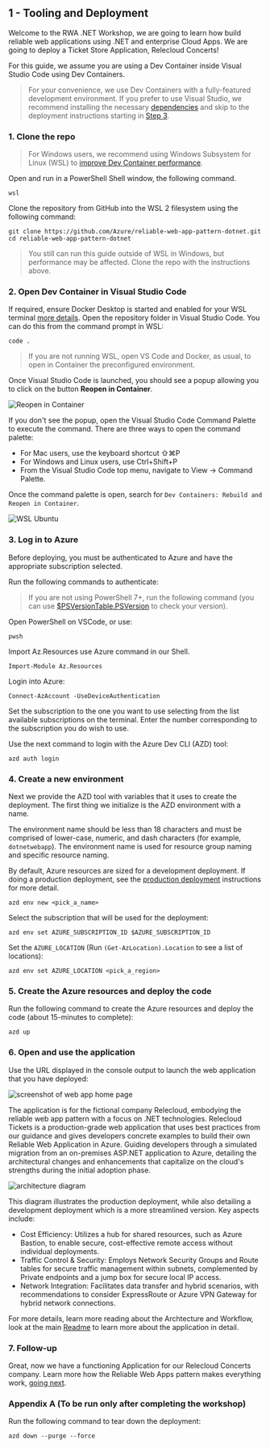 ## 1 - Tooling and Deployment

Welcome to the RWA .NET Workshop, we are going to learn how build reliable web applications using .NET and enterprise Cloud Apps. We are going to deploy a Ticket Store Application, Relecloud Concerts!

For this guide, we assume you are using a Dev Container inside Visual Studio Code using Dev Containers.

> For your convenience, we use Dev Containers with a fully-featured development environment. If you prefer to use Visual Studio, we recommend installing the necessary [dependencies](../../prerequisites.md) and skip to the deployment instructions starting in [Step 3](#3-log-in-to-azure).

### 1. Clone the repo

> For Windows users, we recommend using Windows Subsystem for Linux (WSL) to [improve Dev Container performance](https://code.visualstudio.com/remote/advancedcontainers/improve-performance).

Open and run in a PowerShell Shell window, the following command.

```pwsh
wsl
```

Clone the repository from GitHub into the WSL 2 filesystem using the following command:

```shell
git clone https://github.com/Azure/reliable-web-app-pattern-dotnet.git
cd reliable-web-app-pattern-dotnet
```

> You still can run this guide outside of WSL in Windows, but performance may be affected. Clone the repo with the instructions above.

### 2. Open Dev Container in Visual Studio Code

If required, ensure Docker Desktop is started and enabled for your WSL terminal [more details](https://learn.microsoft.com/windows/wsl/tutorials/wsl-containers#install-docker-desktop). Open the repository folder in Visual Studio Code. You can do this from the command prompt in WSL:

```shell
code .
```

> If you are not running WSL, open VS Code and Docker, as usual, to open in Container the preconfigured environment.

Once Visual Studio Code is launched, you should see a popup allowing you to click on the button **Reopen in Container**.

![Reopen in Container](../images/1-Tooling%20and%20Deployment/vscode-reopen-in-container.png)

If you don't see the popup, open the Visual Studio Code Command Palette to execute the command. There are three ways to open the command palette:

- For Mac users, use the keyboard shortcut ⇧⌘P
- For Windows and Linux users, use Ctrl+Shift+P
- From the Visual Studio Code top menu, navigate to View -> Command Palette.

Once the command palette is open, search for `Dev Containers: Rebuild and Reopen in Container`.

![WSL Ubuntu](../images/1-Tooling%20and%20Deployment//vscode-reopen-in-container-command.png)

### 3. Log in to Azure

Before deploying, you must be authenticated to Azure and have the appropriate subscription selected. 

Run the following commands to authenticate:



> If you are not using PowerShell 7+, run the following command (you can use [$PSVersionTable.PSVersion](https://learn.microsoft.com/powershell/module/microsoft.powershell.core/about/about_powershell_editions) to check your version).

Open PowerShell on VSCode, or use:

```shell
pwsh
```

Import Az.Resources use Azure command in our Shell.

```pwsh
Import-Module Az.Resources
```

Login into Azure:

```pwsh
Connect-AzAccount -UseDeviceAuthentication 
```

Set the subscription to the one you want to use selecting from the list available subscriptions on the terminal. Enter the number corresponding to the subscription you do wish to use.

Use the next command to login with the Azure Dev CLI (AZD) tool:

```pwsh
azd auth login
```


### 4. Create a new environment

Next we provide the AZD tool with variables that it uses to create the deployment. The first thing we initialize is the AZD environment with a name.

The environment name should be less than 18 characters and must be comprised of lower-case, numeric, and dash characters (for example, `dotnetwebapp`).  The environment name is used for resource group naming and specific resource naming.

By default, Azure resources are sized for a development deployment. If doing a production deployment, see the [production deployment](../../prod-deployment.md) instructions for more detail.

```pwsh
azd env new <pick_a_name>
```

Select the subscription that will be used for the deployment:

```pwsh
azd env set AZURE_SUBSCRIPTION_ID $AZURE_SUBSCRIPTION_ID
```

Set the `AZURE_LOCATION` (Run `(Get-AzLocation).Location` to see a list of locations):

```pwsh
azd env set AZURE_LOCATION <pick_a_region>
```

### 5. Create the Azure resources and deploy the code

Run the following command to create the Azure resources and deploy the code (about 15-minutes to complete):

```pwsh
azd up
```

### 6. Open and use the application

Use the URL displayed in the console output to launch the web application that you have deployed:

![screenshot of web app home page](../images/1-Tooling%20and%20Deployment//WebAppHomePage.png)

The application is for the fictional company Relecloud, embodying the reliable web app pattern with a focus on .NET technologies. Relecloud Tickets is a production-grade web application that uses best practices from our guidance and gives developers concrete examples to build their own Reliable Web Application in Azure. Guiding developers through a simulated migration from an on-premises ASP.NET application to Azure, detailing the architectural changes and enhancements that capitalize on the cloud's strengths during the initial adoption phase. 

![architecture diagram](../../assets/icons/reliable-web-app-dotnet.svg)

This diagram illustrates the production deployment, while also detailing a development deployment which is a more streamlined version. Key aspects include:

- Cost Efficiency: Utilizes a hub for shared resources, such as Azure Bastion, to enable secure, cost-effective remote access without individual deployments.
- Traffic Control & Security: Employs Network Security Groups and Route tables for secure traffic management within subnets, complemented by Private endpoints and a jump box for secure local IP access.
- Network Integration: Facilitates data transfer and hybrid scenarios, with recommendations to consider ExpressRoute or Azure VPN Gateway for hybrid network connections.

For more details, learn more reading about the Archtecture and Workflow, look at the main [Readme](../../README.md) to learn more about the application in detail.

### 7. Follow-up

Great, now we have a functioning Application for our Relecloud Concerts company. Learn more how the Reliable Web Apps pattern makes everything work, [going next](../2%20-%20RWA%20Overview/README.MD). 

### Appendix A (To be run only after completing the workshop)

Run the following command to tear down the deployment:

```pwsh
azd down --purge --force
```